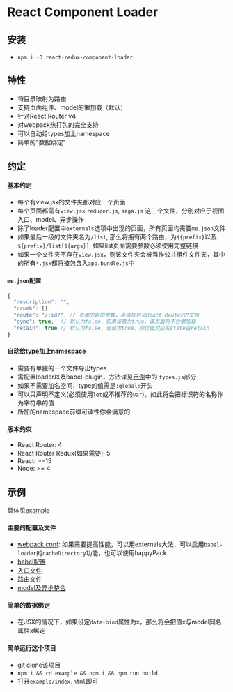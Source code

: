 # React Component Loader

## 安装
- `npm i -D react-redux-component-loader`

## 特性
- 将目录映射为路由
- 支持页面组件、model的懒加载（默认）
- 针对React Router v4
- 对webpack热打包的完全支持
- 可以自动给types加上namespace
- 简单的"数据绑定"

## 约定

#### 基本约定
- 每个有view.jsx的文件夹都对应一个页面
- 每个页面都需有`view.jsx`,`reducer.js`, `saga.js` 这三个文件，分别对应于视图入口、model、异步操作
- 除了loader配置中`externals`选项中出现的页面，所有页面均需要`me.json`文件
- 如果最后一级的文件夹名为`/list`, 那么将拥有两个路由，为`${prefix}`以及`${prefix}/list[${args}]`, 如果list页面需要参数必须使用完整链接
- 如果一个文件夹不存在`view.jsx`，则该文件夹会被当作公共组件文件夹，其中的所有`*.jsx`都将被包含入`app.bundle.js`中

#### `me.json`配置
````js
{
  "description": "",
  "crumb": [],
  "route": "/:id?", // 页面的路由参数，具体规则见React-Router的文档
  "sync": true,  // 默认为false，如果设置为true，该页面将不会懒加载
  "retain": true // 默认为false，若设为true，则页面对应的state会retain
}
````

#### 自动给type加上namespace
- 需要有单独的一个文件导出types
- 需配置loader以及babel-plugin，方法详见[示例](example/webpack.config.js)中的 `types.js`部分
- 如果不需要加名空间，type的值需是`:global:`开头
- 可以只声明不定义(必须使用`let`或不推荐的`var`)，如此将会把标识符的名称作为字符串的值
- 所加的namespace前缀可读性你会满意的

#### 版本约束
- React Router: 4
- React Router Redux(如果需要): 5
- React: >=15
- Node: >= 4

## 示例
具体见[example](example)

#### 主要的配置及文件

- [webpack.conf](example/webpack.config.js): 如果需要提高性能，可以用externals大法，可以启用`babel-loader`的`cacheDirectory`功能，也可以使用happyPack
- [babel配置](example/.babelrc)
- [入口文件](example/src/app.jsx)
- [路由文件](example/src/components/root.jsx)
- [model及异步整合](example/src/components/index.js)

#### 简单的数据绑定
- 在JSX的情况下，如果设定`data-bind`属性为x，那么将会把值x与model同名属性x绑定


####  简单运行这个项目
-  git clone该项目
-  `npm i && cd example && npm i && npm run build`
-  打开`example/index.html`即可
